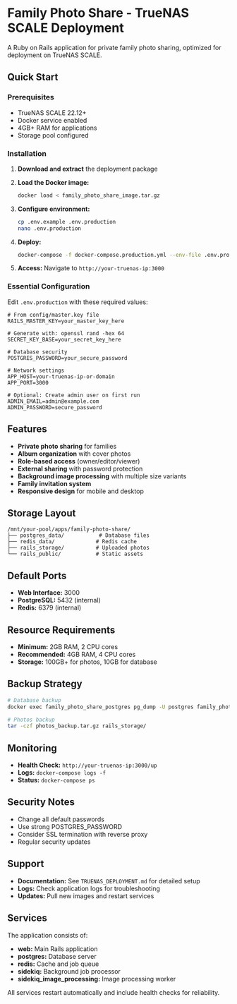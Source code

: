 # Family Photo Share - TrueNAS SCALE Deployment

A Ruby on Rails application for private family photo sharing, optimized for deployment on TrueNAS SCALE.

## Quick Start

### Prerequisites
- TrueNAS SCALE 22.12+
- Docker service enabled
- 4GB+ RAM for applications
- Storage pool configured

### Installation

1. **Download and extract** the deployment package
2. **Load the Docker image:**
   ```bash
   docker load < family_photo_share_image.tar.gz
   ```

3. **Configure environment:**
   ```bash
   cp .env.example .env.production
   nano .env.production
   ```

4. **Deploy:**
   ```bash
   docker-compose -f docker-compose.production.yml --env-file .env.production up -d
   ```

5. **Access:** Navigate to `http://your-truenas-ip:3000`

### Essential Configuration

Edit `.env.production` with these required values:

```env
# From config/master.key file
RAILS_MASTER_KEY=your_master_key_here

# Generate with: openssl rand -hex 64
SECRET_KEY_BASE=your_secret_key_here

# Database security
POSTGRES_PASSWORD=your_secure_password

# Network settings
APP_HOST=your-truenas-ip-or-domain
APP_PORT=3000

# Optional: Create admin user on first run
ADMIN_EMAIL=admin@example.com
ADMIN_PASSWORD=secure_password
```

## Features

- **Private photo sharing** for families
- **Album organization** with cover photos
- **Role-based access** (owner/editor/viewer)
- **External sharing** with password protection
- **Background image processing** with multiple size variants
- **Family invitation system**
- **Responsive design** for mobile and desktop

## Storage Layout

```
/mnt/your-pool/apps/family-photo-share/
├── postgres_data/           # Database files
├── redis_data/             # Redis cache
├── rails_storage/          # Uploaded photos
└── rails_public/           # Static assets
```

## Default Ports

- **Web Interface:** 3000
- **PostgreSQL:** 5432 (internal)
- **Redis:** 6379 (internal)

## Resource Requirements

- **Minimum:** 2GB RAM, 2 CPU cores
- **Recommended:** 4GB RAM, 4 CPU cores
- **Storage:** 100GB+ for photos, 10GB for database

## Backup Strategy

```bash
# Database backup
docker exec family_photo_share_postgres pg_dump -U postgres family_photo_share_production > backup.sql

# Photos backup
tar -czf photos_backup.tar.gz rails_storage/
```

## Monitoring

- **Health Check:** `http://your-truenas-ip:3000/up`
- **Logs:** `docker-compose logs -f`
- **Status:** `docker-compose ps`

## Security Notes

- Change all default passwords
- Use strong POSTGRES_PASSWORD
- Consider SSL termination with reverse proxy
- Regular security updates

## Support

- **Documentation:** See `TRUENAS_DEPLOYMENT.md` for detailed setup
- **Logs:** Check application logs for troubleshooting
- **Updates:** Pull new images and restart services

## Services

The application consists of:
- **web:** Main Rails application
- **postgres:** Database server
- **redis:** Cache and job queue
- **sidekiq:** Background job processor
- **sidekiq_image_processing:** Image processing worker

All services restart automatically and include health checks for reliability.